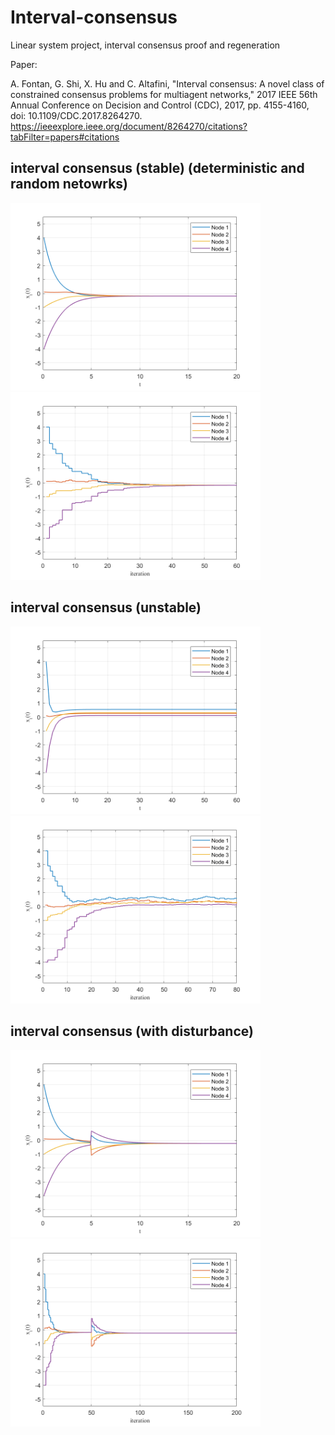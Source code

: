 # Interval-consensus
Linear system project, interval consensus proof and regeneration


Paper: 

A. Fontan, G. Shi, X. Hu and C. Altafini, "Interval consensus: A novel class of constrained consensus problems for multiagent networks," 2017 IEEE 56th Annual Conference on Decision and Control (CDC), 2017, pp. 4155-4160, doi: 10.1109/CDC.2017.8264270. https://ieeexplore.ieee.org/document/8264270/citations?tabFilter=papers#citations

## interval consensus (stable) (deterministic and random netowrks)
<img src="https://raw.githubusercontent.com/ChengruiZhang/Interval-consensus/main/img/deterministic_-0.5_0.2.png" alt="deterministic" width="400px"/>
<img src="https://raw.githubusercontent.com/ChengruiZhang/Interval-consensus/main/img/random_-0.5_0.2.png" alt="random" width="400px"/>

## interval consensus (unstable)
<img src="https://raw.githubusercontent.com/ChengruiZhang/Interval-consensus/main/img/deterministic_unstable.png" alt="deterministic" width="400px"/>
<img src="https://raw.githubusercontent.com/ChengruiZhang/Interval-consensus/main/img/random_unstable.png" alt="random" width="400px"/>

## interval consensus (with disturbance)
<img src="https://raw.githubusercontent.com/ChengruiZhang/Interval-consensus/main/img/deterministic_disturb.png" alt="deterministic" width="400px"/>
<img src="https://raw.githubusercontent.com/ChengruiZhang/Interval-consensus/main/img/random_disturb.png" alt="random" width="400px"/>

